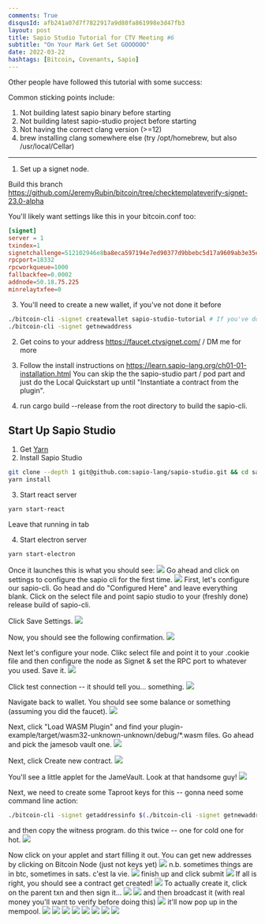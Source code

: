 ```yaml
---
comments: True
disqusId: afb241a07d7f7822917a9d80fa861998e3d47fb3
layout: post
title: Sapio Studio Tutorial for CTV Meeting #6
subtitle: "On Your Mark Get Set GOOOOOO"
date: 2022-03-22
hashtags: [Bitcoin, Covenants, Sapio]
---
```


Other people have followed this tutorial with some success:

Common sticking points include:

1. Not building latest sapio binary before starting
1. Not building latest sapio-studio project before starting
1. Not having the correct clang version (>=12)
1. brew installing clang somewhere else (try /opt/homebrew, but also /usr/local/Cellar)

----------
1. Set up a signet node. 

Build this branch https://github.com/JeremyRubin/bitcoin/tree/checktemplateverify-signet-23.0-alpha


You'll likely want settings like this in
   your bitcoin.conf too:
```toml
[signet]
server = 1
txindex=1
signetchallenge=512102946e8ba8eca597194e7ed90377d9bbebc5d17a9609ab3e35e706612ee882759351ae 
rpcport=18332
rpcworkqueue=1000
fallbackfee=0.0002
addnode=50.18.75.225
minrelaytxfee=0
```

3. You'll need to create a new wallet, if you've not done it before

```bash
./bitcoin-cli -signet createwallet sapio-studio-tutorial # If you've done this before fine
./bitcoin-cli -signet getnewaddress
```

2. Get coins to your address https://faucet.ctvsignet.com/ / DM me for more

2. Follow the install instructions on
   https://learn.sapio-lang.org/ch01-01-installation.html You can skip the the
   sapio-studio part / pod part and just do the Local Quickstart up until
   "Instantiate a contract from the plugin".
2. run cargo build --release from the root directory to build the sapio-cli.

## Start Up Sapio Studio
1. Get [Yarn](https://yarnpkg.com/getting-started/install)
2. Install Sapio Studio
```bash
git clone --depth 1 git@github.com:sapio-lang/sapio-studio.git && cd sapio-studio
yarn install
```
3. Start react server
```bash
yarn start-react
```
Leave that running in  tab

4. Start electron server
```bash
yarn start-electron
```

Once it launches this is what you should see:
![](/public/img/bitcoin/sapio-studio-tut-ctv6/1-sapio-studio-init.png)
Go ahead and click on settings to configure the sapio cli for the first time.
![](/public/img/bitcoin/sapio-studio-tut-ctv6/Screen-Shot-2022-03-22-at-10.16.35-AM.png)
First, let's configure our sapio-cli. Go head and do "Configured Here" and leave
everything blank. Click on the select file and point sapio studio to your (freshly done) release build of sapio-cli.

Click Save Settings.
![](/public/img/bitcoin/sapio-studio-tut-ctv6/Screen-Shot-2022-03-22-at-10.17.37-AM.png)

Now, you should see the following confirmation.
![](/public/img/bitcoin/sapio-studio-tut-ctv6/Screen-Shot-2022-03-22-at-10.18.09-AM.png)

Next let's configure your node. Clikc select file and point it to your
.cookie file and then configure the node as Signet & set the RPC port to whatever you used. Save it.
![](/public/img/bitcoin/sapio-studio-tut-ctv6/Screen-Shot-2022-03-22-at-10.18.59-AM.png)

Click test connection -- it should tell you... something.
![](/public/img/bitcoin/sapio-studio-tut-ctv6/Screen-Shot-2022-03-22-at-10.19.39-AM.png)

Navigate back to wallet. You should see some balance or something (assuming you did the faucet).
![](/public/img/bitcoin/sapio-studio-tut-ctv6/Screen-Shot-2022-03-22-at-10.20.12-AM.png)

Next, click "Load WASM Plugin" and find your plugin-example/target/wasm32-unknown-unknown/debug/*.wasm files. Go ahead and pick the jamesob vault one.
![](/public/img/bitcoin/sapio-studio-tut-ctv6/Screen-Shot-2022-03-22-at-10.20.41-AM.png)

Next, click Create new contract.
![](/public/img/bitcoin/sapio-studio-tut-ctv6/Screen-Shot-2022-03-22-at-10.21.17-AM.png)

You'll see a little applet for the JameVault. Look at that handsome guy!
![](/public/img/bitcoin/sapio-studio-tut-ctv6/Screen-Shot-2022-03-22-at-10.22.07-AM.png)

Next, we need to create some Taproot keys for this -- gonna need some command line action:

```bash
./bitcoin-cli -signet getaddressinfo $(./bitcoin-cli -signet getnewaddress "vault_project" "bech32m")
```

and then copy the witness program. do this twice -- one for cold one for hot.
![](/public/img/bitcoin/sapio-studio-tut-ctv6/Screen-Shot-2022-03-22-at-10.27.25-AM.png)

Now click on your applet and start filling it out. You can get new addresses by clicking on Bitcoin Node (just not keys yet)
![](/public/img/bitcoin/sapio-studio-tut-ctv6/Screen-Shot-2022-03-22-at-10.35.18-AM.png)
n.b. sometimes things are in btc, sometimes in sats. c'est la vie.
![](/public/img/bitcoin/sapio-studio-tut-ctv6/Screen-Shot-2022-03-22-at-10.35.48-AM.png)
finish up and click submit
![](/public/img/bitcoin/sapio-studio-tut-ctv6/Screen-Shot-2022-03-22-at-10.36.02-AM.png)
If all is right, you should see a contract get created!
![](/public/img/bitcoin/sapio-studio-tut-ctv6/Screen-Shot-2022-03-22-at-10.36.17-AM.png)
To actually create it, click on the parent txn and then sign it...
![](/public/img/bitcoin/sapio-studio-tut-ctv6/Screen-Shot-2022-03-22-at-10.36.51-AM.png)
![](/public/img/bitcoin/sapio-studio-tut-ctv6/Screen-Shot-2022-03-22-at-10.37.00-AM.png)
and then broadcast it (with real money you'll want to verify before doing this)
![](/public/img/bitcoin/sapio-studio-tut-ctv6/Screen-Shot-2022-03-22-at-10.37.03-AM.png)
it'll now pop up in the mempool.
![](/public/img/bitcoin/sapio-studio-tut-ctv6/Screen-Shot-2022-03-22-at-10.37.14-AM.png)
![](/public/img/bitcoin/sapio-studio-tut-ctv6/Screen-Shot-2022-03-22-at-10.37.25-AM.png)
![](/public/img/bitcoin/sapio-studio-tut-ctv6/Screen-Shot-2022-03-22-at-10.44.38-AM.png)
![](/public/img/bitcoin/sapio-studio-tut-ctv6/Screen-Shot-2022-03-22-at-10.44.57-AM.png)
![](/public/img/bitcoin/sapio-studio-tut-ctv6/Screen-Shot-2022-03-22-at-11.53.45-AM.png)
![](/public/img/bitcoin/sapio-studio-tut-ctv6/Screen-Shot-2022-03-22-at-11.53.54-AM.png)
![](/public/img/bitcoin/sapio-studio-tut-ctv6/Screen-Shot-2022-03-22-at-11.47.10-AM.png)
![](/public/img/bitcoin/sapio-studio-tut-ctv6/Screen-Shot-2022-03-22-at-11.47.20-AM.png)
